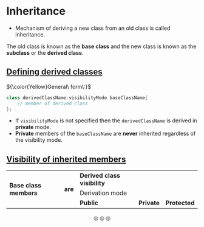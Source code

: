 # Inheritance

* Mechanism of deriving a new class from an old class is called inheritance.

The old class is known as the **base class** and the new class is known as the **subclass** or the **derived class**.

## <ins>Defining derived classes</ins>

${\color{Yellow}General\ form\:}$
```c++
class derivedClassName:visibilityMode baseClassName{
	// member of derived class
};
```

* If `visibilityMode` is not specified then the `derivedClassName` is derived in **private** mode.
* **Private** members of the `baseClassName` are **never** inherited regardless of the visibility mode.

## <ins>Visibility of inherited members</ins>

<table>
<tr>
<td rowspan="3"><strong>Base class members</strong></td>
<td rowspan="3"><strong>are</strong></td>
<td><strong>Derived class visibility</strong></td>
</tr>

<tr>
<td>Derivation mode</td>
</tr>

<tr>
<td><strong>Public</strong</td>
<td><strong>Private</strong</td>
<td><strong>Protected</strong</td>
</tr>
</table>

<p align="center">
&#9678; &#9678; &#9678;
</p>
